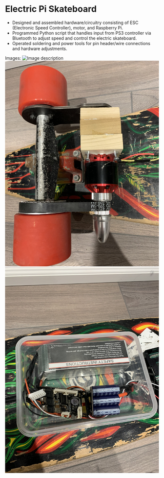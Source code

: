 # Electric Pi Skateboard

- Designed and assembled hardware/circuitry consisting of ESC (Electronic Speed Controller), motor, and Raspberry Pi.
- Programmed Python script that handles input from PS3 controller via Bluetooth to adjust speed and control the electric skateboard.
- Operated soldering and power tools for pin header/wire connections and hardware adjustments.

Images: 
![Image description](https://github.com/andaniel01/electricPiSkateboard/blob/main/IMG_0037.JPG)
![Image description](https://github.com/andaniel01/electricPiSkateboard/blob/main/IMG_0038.JPG)
![Image description](https://github.com/andaniel01/electricPiSkateboard/blob/main/IMG_0039.JPG)
